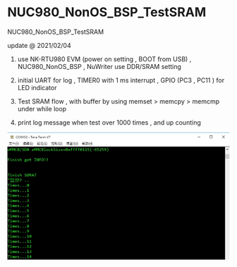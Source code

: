 # NUC980_NonOS_BSP_TestSRAM
 NUC980_NonOS_BSP_TestSRAM

update @ 2021/02/04

1. use NK-RTU980 EVM (power on setting , BOOT from USB) , NUC980_NonOS_BSP , NuWriter use DDR/SRAM setting

2. initial UART for log , TIMER0 with 1 ms interrupt , GPIO (PC3 , PC11 ) for LED indicator

3. Test SRAM flow , with buffer by using memset  > memcpy > memcmp under while loop

4. print log message when test over 1000 times , and up counting

![image](https://github.com/released/NUC980_NonOS_BSP_TestSRAM/blob/main/log.jpg)

